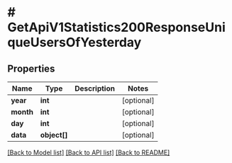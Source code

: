 # # GetApiV1Statistics200ResponseUniqueUsersOfYesterday

## Properties

Name | Type | Description | Notes
------------ | ------------- | ------------- | -------------
**year** | **int** |  | [optional]
**month** | **int** |  | [optional]
**day** | **int** |  | [optional]
**data** | **object[]** |  | [optional]

[[Back to Model list]](../../README.md#models) [[Back to API list]](../../README.md#endpoints) [[Back to README]](../../README.md)

